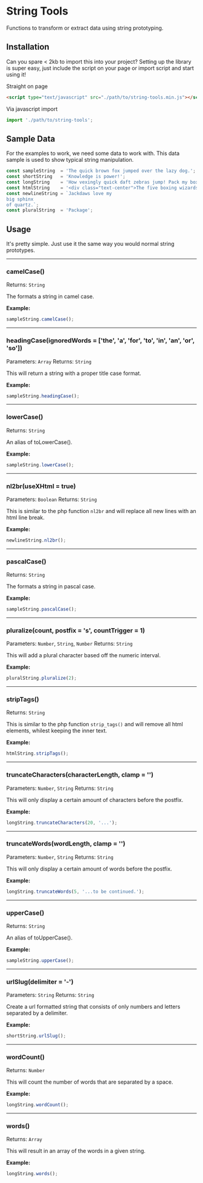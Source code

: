 # String Tools

Functions to transform or extract data using string prototyping.

## Installation

Can you spare < 2kb to import this into your project? Setting up the library is super easy, just include the script on your page or import script and start using it!

Straight on page
```html
<script type="text/javascript" src="./path/to/string-tools.min.js"></script>
```

Via javascript import
```javascript
import './path/to/string-tools';
```

## Sample Data

For the examples to work, we need some data to work with. This data sample is used to show typical string manipulation.

```javascript
const sampleString  = 'The quick brown fox jumped over the lazy dog.';
const shortString   = 'Knowledge is power!';
const longString    = 'How vexingly quick daft zebras jump! Pack my box with five dozen liquor jugs.';
const htmlString    = '<div class="text-center">The five boxing wizards <em>jump quickly</em>.</div>';
const newlineString = `Jackdaws love my
big sphinx
of quartz.`;
const pluralString  = 'Package';
```

## Usage

It's pretty simple. Just use it the same way you would normal string prototypes.

---

### camelCase()

Returns: `String`

The formats a string in camel case.

**Example:**

```javascript
sampleString.camelCase();
```

---

### headingCase(ignoredWords = ['the', 'a', 'for', 'to', 'in', 'an', 'or', 'so'])

Parameters: `Array` Returns: `String`

This will return a string with a proper title case format.

**Example:**

```javascript
sampleString.headingCase();
```

---

### lowerCase()

Returns: `String`

An alias of toLowerCase().

**Example:**

```javascript
sampleString.lowerCase();
```

---

### nl2br(useXHtml = true)

Parameters: `Boolean` Returns: `String`

This is similar to the php function `nl2br` and will replace all new lines with an html line break.

**Example:**

```javascript
newlineString.nl2br();
```

---

### pascalCase()

Returns: `String`

The formats a string in pascal case.

**Example:**

```javascript
sampleString.pascalCase();
```

---

### pluralize(count, postfix = 's', countTrigger = 1)

Parameters: `Number`, `String`, `Number` Returns: `String`

This will add a plural character based off the numeric interval.

**Example:**

```javascript
pluralString.pluralize(2);
```

---

### stripTags()

Returns: `String`

This is similar to the php function `strip_tags()` and will remove all html elements, whilest keeping the inner text.

**Example:**

```javascript
htmlString.stripTags();
```

---

### truncateCharacters(characterLength, clamp = '')

Parameters: `Number`, `String` Returns: `String`

This will only display a certain amount of characters before the postfix.

**Example:**

```javascript
longString.truncateCharacters(20, '...');
```

---

### truncateWords(wordLength, clamp = '')

Parameters: `Number`, `String` Returns: `String`

This will only display a certain amount of words before the postfix.

**Example:**

```javascript
longString.truncateWords(5, '...to be continued.');
```

---

### upperCase()

Returns: `String`

An alias of toUpperCase().

**Example:**

```javascript
sampleString.upperCase();
```

---

### urlSlug(delimiter = '-')

Parameters: `String` Returns: `String`

Create a url formatted string that consists of only numbers and letters separated by a delimiter.

**Example:**

```javascript
shortString.urlSlug();
```

---

### wordCount()

Returns: `Number`

This will count the number of words that are separated by a space.

**Example:**

```javascript
longString.wordCount();
```

---

### words()

Returns: `Array`

This will result in an array of the words in a given string.

**Example:**

```javascript
longString.words();
```
